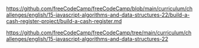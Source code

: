 https://github.com/freeCodeCamp/freeCodeCamp/blob/main/curriculum/challenges/english/15-javascript-algorithms-and-data-structures-22/build-a-cash-register-project/build-a-cash-register.md

https://github.com/freeCodeCamp/freeCodeCamp/tree/main/curriculum/challenges/english/15-javascript-algorithms-and-data-structures-22
